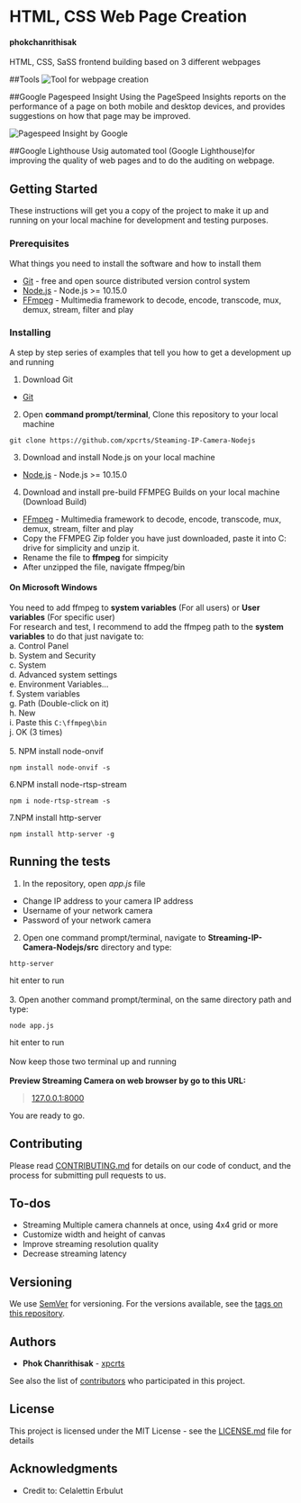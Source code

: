 

# HTML, CSS Web Page Creation
#### phokchanrithisak
HTML, CSS, SaSS frontend building based on 3 different webpages

##Tools
![Tool for webpage creation](https://lh3.googleusercontent.com/Erf_VrNl7q6PSc6Pe6cAth2eV1RJkmAjFB6iP-udxT0sbEYQm5LylUg_XA1hWnTek6MLeXLZzys6hjPfUJuTXa4t1oZ4CnmBU6YZAkRixtppV7lJ69sZV0uPqAKQ23o2pjqcWSCpqCQV8BQFQ3fHUWCG0YPxHih6TxVWM9RsvZnQ3SOAASOTQhOwDnH_ns0YTaz7lMP5YL1EvNrHz7e9OCEjKLzYEuJNGcm6BXLjfWJOl_pC0KNst9dIfl75FI9Ec8pQkCwwyRPlkpBLcLM-ee2aL45CJgI_P0t3IdWSwj9voAUDyRxApsVb2uQ6X99m_QAHPvm4PISOOWyL88V2dqzxWK0RU2y_SSgAVO6NJ61peT-D3dV67WgrCAALP48u9LvrazpuTdzZTl8z2RBD98YsAYFQ8htIUX1-zZgXuvzEcQCUOTMWizidv1P5OeTNxW0Kvjs_5aew-hT0w4abuiByHM2a8Jfl_ZwCO3txd8k_RsWHsA1aEFPdd12kQvIO2hnOTNN7BMNzLEHTIl_vyAPs-KjCjkTLFpVBXwnU27RbAXoVqPQaPeKHshgX3f88bi6rlJc0btpk8rI_7sBBwvwEp7YrZeaTVBcgMYK8oTWN6TKq549MfdSL1sU_VumOF5zJJYj4Bcm-Liyq5fzvjSX_UIjLv8vt=w336-h218-no)

##Google Pagespeed Insight
Using the PageSpeed Insights reports on the performance of a page on both mobile and desktop devices, and provides suggestions on how that page may be improved.

![Pagespeed Insight by Google](https://lh3.googleusercontent.com/GQDfTofXGJjRIwXnbjuPmX7CgmKiQ_MyCbFWNqstLY2rNBKX6WDqNWxLVsJFyL3-xfvyBupdS8O222zWt-nbF5eDn8tWrfOWzSDBCvGdR_BSGhfidEnKZr96Uaqs2_orq9hzkF7-0xhsp3mm_QY-7mXzIE74vuxoNRKbsOyoXoDWIueFu1goSm0WzadBTcrLRACcBH2LPOBzo4zSxD-yDK7s0vFX32H5X03fvdCyU3zCW8lCymcmDnCAp8oU0668cjOT06wBgOVQYMLb2EzHvEOTx4TQvzlaAvwX_HYcZ88ZfT0JJAf6C793lBiM5xNtwGAyWcFm5UBJL_q4fO10t-2jc_hexKXblR6dLn6JDwOPKnMllJSOa8BdK7lozAEqGvF6yehyoLjFoOgVQafMopAf99MZ8KyC13R_eJoC7hrFVDd20KhCsRcvz8L7Lg1ASJq2JsMW-8QJlBYd_TNNUdx3bOmMZP5Gne2nTAdJtJEP-1UWXsbCSPNAas1Us8WW39QilMCCclIN5rxaCejYSCRcxuTeKWAjlLQ-JjeADjBA7KXswXHvjxMaTWGVJZ7EPZFPjpywgk8oMv7PgdwP5anmQsEWP0YNj8HE0eV8f5n1zjPJ_yczZb-63YOeOS0U7tC4BBrkTPmxSx1fzAPIKqGzX1UdJnUs=w1306-h667-no)


##Google Lighthouse
Usig automated tool (Google Lighthouse)for improving the quality of web pages and to do the auditing on webpage.
## Getting Started

These instructions will get you a copy of the project to make it up and running on your local machine for development and testing purposes.

### Prerequisites

What things you need to install the software and how to install them

* [Git](https://git-scm.com/downloads) - free and open source distributed version control system 
* [Node.js](https://nodejs.org/en/) - Node.js >= 10.15.0
* [FFmpeg](https://ffmpeg.zeranoe.com/builds/) - Multimedia framework to decode, encode, transcode, mux, demux, stream, filter and play

### Installing

A step by step series of examples that tell you how to get a development up and running

1. Download Git
* [Git](https://git-scm.com/downloads)
2. Open <strong>command prompt/terminal</strong>, Clone this repository to your local machine
```
git clone https://github.com/xpcrts/Steaming-IP-Camera-Nodejs
```
3. Download and install Node.js on your local machine
* [Node.js](https://nodejs.org/en/) - Node.js >= 10.15.0
4. Download and install pre-build FFMPEG Builds on your local machine (Download Build)
* [FFmpeg](https://ffmpeg.zeranoe.com/builds/) - Multimedia framework to decode, encode, transcode, mux, demux, stream, filter and play<br />
* Copy the FFMPEG Zip folder you have just downloaded, paste it into C: drive for simplicity and unzip it.
* Rename the file to <strong>ffmpeg</strong> for simpicity
* After unzipped the file, navigate ffmpeg/bin <br/>
#### On Microsoft Windows
You need to add ffmpeg to <strong>system variables</strong> (For all users) or <strong>User variables</strong> (For specific user)<br />
For research and test, I recommend to add the ffmpeg path to the <strong>system variables</strong> to do that just navigate to:<br/>
a. Control Panel<br/>
b. System and Security<br/>
c. System <br/>
d. Advanced system settings<br/>
e. Environment Variables...<br/>
f. System variables<br/>
g. Path (Double-click on it)<br/>
h. New<br/>
i. Paste this
```C:\ffmpeg\bin```<br/>
j. OK (3 times)<br /><br/>
5. NPM install node-onvif
```
npm install node-onvif -s
```
6.NPM install node-rtsp-stream<br/>
```
npm i node-rtsp-stream -s
```
7.NPM install http-server<br/>
```
npm install http-server -g
```

## Running the tests

1. In the repository, open <i>app.js</i> file
* Change IP address to your camera IP address
* Username of your network camera
* Password of your network camera<br/>
2. Open one command prompt/terminal, navigate to <strong>Streaming-IP-Camera-Nodejs/src</strong> directory and type:
```
http-server
```
hit enter to run<br /><br/>
3. Open another command prompt/terminal, on the same directory path and type: 
```
node app.js
```
hit enter to run<br /><br/>
Now keep those two terminal up and running<br/><br/>
<strong>Preview Streaming Camera on web browser by go to this URL:<br/></strong>
> [127.0.0.1:8000](http://127.0.0.1:8080/)<br/>

You are ready to go.

## Contributing

Please read [CONTRIBUTING.md](https://github.com/xpcrts/Steaming-IP-Camera-Nodejs/blob/master/CONTRIBUTING.md) for details on our code of conduct, and the process for submitting pull requests to us.

## To-dos

* Streaming Multiple camera channels at once, using 4x4 grid or more
* Customize width and height of canvas
* Improve streaming resolution quality
* Decrease streaming latency 

## Versioning

We use [SemVer](http://semver.org/) for versioning. For the versions available, see the [tags on this repository](https://github.com/xpcrts/Steaming-IP-Camera-Nodejs/tags). 

## Authors

* **Phok Chanrithisak** - [xpcrts](https://github.com/xpcrts)

See also the list of [contributors](https://github.com/xpcrts/Steaming-IP-Camera-Nodejs/graphs/contributors) who participated in this project.

## License

This project is licensed under the MIT License - see the [LICENSE.md](https://github.com/xpcrts/Steaming-IP-Camera-Nodejs/blob/master/LICENSE) file for details

## Acknowledgments

* Credit to: Celalettin Erbulut


